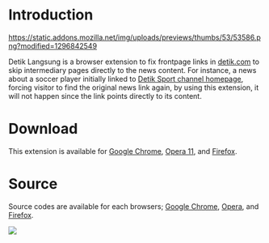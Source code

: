 # Introduction #

https://static.addons.mozilla.net/img/uploads/previews/thumbs/53/53586.png?modified=1296842549

Detik Langsung is a browser extension to fix frontpage links in [detik.com](http://detik.com) to skip intermediary pages directly to the news content. For instance, a news about a soccer player initially linked to [Detik Sport channel homepage](http://www.detiksport.com/), forcing visitor to find the original news link again, by using this extension, it will not happen since the link points directly to its content.

# Download #

This extension is available for [Google Chrome](https://chrome.google.com/webstore/detail/ofbllkicbbbemdghnodmokhjpegnodok), [Opera 11](https://addons.opera.com/addons/extensions/details/detik-langsung/), and [Firefox](https://addons.mozilla.org/en-US/firefox/addon/detik-langsung/).

# Source #

Source codes are available for each browsers; [Google Chrome](https://github.com/dodysw/dodysw-hg/tree/master/ChromeExtension/detik_langsung), [Opera](https://github.com/dodysw/dodysw-hg/tree/master/OperaExtensions/detik_langsung/), and [Firefox](https://github.com/dodysw/dodysw-hg/tree/master/FirefoxExtensions/detik_langsung/).

[![](https://developer.chrome.com/webstore/images/ChromeWebStore_Badge_v2_206x58.png)](https://chrome.google.com/webstore/detail/ofbllkicbbbemdghnodmokhjpegnodok)
